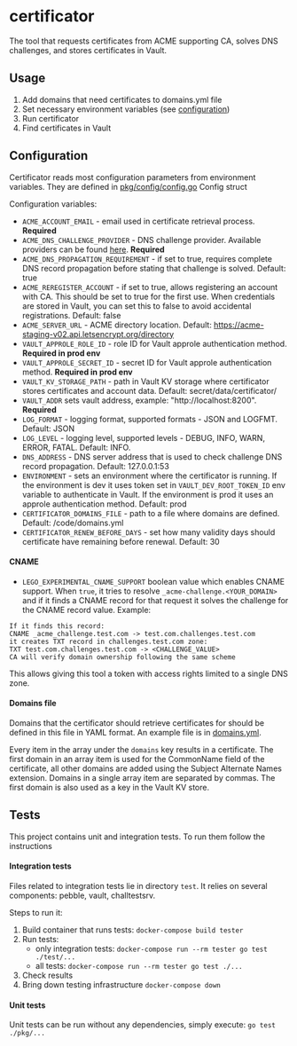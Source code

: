 # certificator

The tool that requests certificates from ACME supporting CA, solves DNS challenges, and stores certificates in Vault.

## Usage

1. Add domains that need certificates to domains.yml file
1. Set necessary environment variables (see [configuration](#Configuration))
1. Run certificator
1. Find certificates in Vault

## Configuration

Certificator reads most configuration parameters from environment variables.
They are defined in [pkg/config/config.go](pkg/config/config.go) Config struct

Configuration variables:
- `ACME_ACCOUNT_EMAIL` - email used in certificate retrieval process. **Required**
- `ACME_DNS_CHALLENGE_PROVIDER` - DNS challenge provider. Available providers can be found [here](https://go-acme.github.io/lego/dns/#dns-providers). **Required**
- `ACME_DNS_PROPAGATION_REQUIREMENT` - if set to true, requires complete DNS record propagation before stating that challenge is solved. Default: true
- `ACME_REREGISTER_ACCOUNT` - if set to true, allows registering an account with CA. This should be set to true for the first use. When credentials are stored in Vault, you can set this to false to avoid accidental registrations. Default: false
- `ACME_SERVER_URL` - ACME directory location. Default: https://acme-staging-v02.api.letsencrypt.org/directory
- `VAULT_APPROLE_ROLE_ID` - role ID for Vault approle authentication method. **Required in prod env**
- `VAULT_APPROLE_SECRET_ID` - secret ID for Vault approle authentication method. **Required in prod env**
- `VAULT_KV_STORAGE_PATH` - path in Vault KV storage where certificator stores certificates and account data. Default: secret/data/certificator/
- `VAULT_ADDR` sets vault address, example: "http://localhost:8200". **Required**
- `LOG_FORMAT` - logging format, supported formats - JSON and LOGFMT. Default: JSON
- `LOG_LEVEL` - logging level, supported levels - DEBUG, INFO, WARN, ERROR, FATAL. Default: INFO.
- `DNS_ADDRESS` - DNS server address that is used to check challenge DNS record propagation. Default: 127.0.0.1:53
- `ENVIRONMENT` - sets an environment where the certificator is running. If the environment is dev it uses token set in `VAULT_DEV_ROOT_TOKEN_ID` env variable to authenticate in Vault. If the environment is prod it uses an approle authentication method. Default: prod
- `CERTIFICATOR_DOMAINS_FILE` - path to a file where domains are defined. Default: /code/domains.yml
- `CERTIFICATOR_RENEW_BEFORE_DAYS` - set how many validity days should certificate have remaining before renewal. Default: 30

#### CNAME

- `LEGO_EXPERIMENTAL_CNAME_SUPPORT` boolean value which enables CNAME support. When `true`, it tries to resolve `_acme-challenge.<YOUR_DOMAIN>` and if it finds a CNAME record for that request it solves the challenge for the CNAME record value. Example:

```
If it finds this record:
CNAME _acme_challenge.test.com -> test.com.challenges.test.com
it creates TXT record in challenges.test.com zone:
TXT test.com.challenges.test.com -> <CHALLENGE_VALUE>
CA will verify domain ownership following the same scheme
```

This allows giving this tool a token with access rights limited to a single DNS zone.

#### Domains file

Domains that the certificator should retrieve certificates for should be defined in this file in YAML format. An example file is in [domains.yml](domains.yml).

Every item in the array under the `domains` key results in a certificate. The first domain in an array item is used for the CommonName field of the certificate, all other domains are added using the Subject Alternate Names extension. Domains in a single array item are separated by commas. The first domain is also used as a key in the Vault KV store.

## Tests

This project contains unit and integration tests. To run them follow the instructions

#### Integration tests

Files related to integration tests lie in directory `test`.
It relies on several components: pebble, vault, challtestsrv.

Steps to run it:

1. Build container that runs tests:
`docker-compose build tester`
1. Run tests:
    - only integration tests:
    `docker-compose run --rm tester go test ./test/...`
    - all tests:
    `docker-compose run --rm tester go test ./...`
1. Check results
1. Bring down testing infrastructure
`docker-compose down`

#### Unit tests

Unit tests can be run without any dependencies, simply execute:
`go test ./pkg/...`

